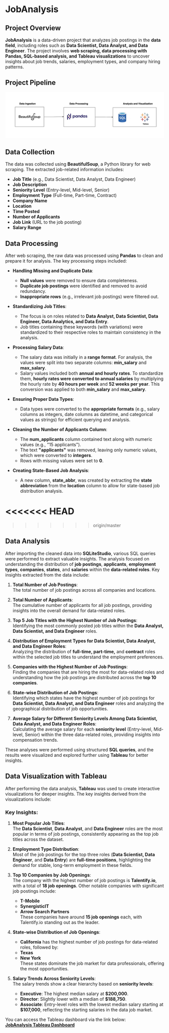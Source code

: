 # JobAnalysis

## Project Overview

**JobAnalysis** is a data-driven project that analyzes job postings in the **data field**, including roles such as **Data Scientist, Data Analyst, and Data Engineer**. The project involves **web scraping, data processing with Pandas, SQL-based analysis, and Tableau visualizations** to uncover insights about job trends, salaries, employment types, and company hiring patterns.

## Project Pipeline

![Project Pipeline](images/project_pipeline.png)

## Data Collection

The data was collected using **BeautifulSoup**, a Python library for web scraping. The extracted job-related information includes:

- **Job Title** (e.g., Data Scientist, Data Analyst, Data Engineer)
- **Job Description**
- **Seniority Level** (Entry-level, Mid-level, Senior)
- **Employment Type** (Full-time, Part-time, Contract)
- **Company Name**
- **Location**
- **Time Posted**
- **Number of Applicants**
- **Job Link** (URL to the job posting)
- **Salary Range**

## Data Processing

After web scraping, the raw data was processed using **Pandas** to clean and prepare it for analysis. The key processing steps included:

- **Handling Missing and Duplicate Data**:

  - **Null values** were removed to ensure data completeness.
  - **Duplicate job postings** were identified and removed to avoid redundancy.
  - **Inappropriate rows** (e.g., irrelevant job postings) were filtered out.

- **Standardizing Job Titles**:

  - The focus is on roles related to **Data Analyst, Data Scientist, Data Engineer, Data Analytics, and Data Entry**.
  - Job titles containing these keywords (with variations) were standardized to their respective roles to maintain consistency in the analysis.

- **Processing Salary Data**:

  - The salary data was initially in a **range format**. For analysis, the values were split into two separate columns: **min_salary** and **max_salary**.
  - Salary values included both **annual and hourly rates**. To standardize them, **hourly rates were converted to annual salaries** by multiplying the hourly rate by **40 hours per week** and **52 weeks per year**. This conversion was applied to both **min_salary** and **max_salary**.

- **Ensuring Proper Data Types**:

  - Data types were converted to the **appropriate formats** (e.g., salary columns as integers, date columns as datetime, and categorical values as strings) for efficient querying and analysis.

- **Cleaning the Number of Applicants Column**:

  - The **num_applicants** column contained text along with numeric values (e.g., "15 applicants").
  - The text **"applicants"** was removed, leaving only numeric values, which were converted to **integers**.
  - Rows with missing values were set to **0**.

- **Creating State-Based Job Analysis**:
  - A new column, **state_abbr**, was created by extracting the **state abbreviation** from the **location** column to allow for state-based job distribution analysis.

<<<<<<< HEAD
=======

>>>>>>> origin/master
## Data Analysis

After importing the cleaned data into **SQLiteStudio**, various SQL queries were performed to extract valuable insights. The analysis focused on understanding the distribution of **job postings**, **applicants**, **employment types**, **companies**, **states**, and **salaries** within the **data-related roles**. Key insights extracted from the data include:

1. **Total Number of Job Postings**:  
   The total number of job postings across all companies and locations.

2. **Total Number of Applicants**:  
   The cumulative number of applicants for all job postings, providing insights into the overall demand for data-related roles.

3. **Top 5 Job Titles with the Highest Number of Job Postings**:  
   Identifying the most commonly posted job titles within the **Data Analyst, Data Scientist, and Data Engineer** roles.

4. **Distribution of Employment Types for Data Scientist, Data Analyst, and Data Engineer Roles**:  
   Analyzing the distribution of **full-time, part-time,** and **contract** roles within the selected job titles to understand the employment preferences.

5. **Companies with the Highest Number of Job Postings**:  
   Finding the companies that are hiring the most for data-related roles and understanding how the job postings are distributed across the **top 10 companies**.

6. **State-wise Distribution of Job Postings**:  
   Identifying which states have the highest number of job postings for **Data Scientist, Data Analyst, and Data Engineer** roles and analyzing the geographical distribution of job opportunities.

7. **Average Salary for Different Seniority Levels Among Data Scientist, Data Analyst, and Data Engineer Roles**:  
   Calculating the average salary for each **seniority level** (Entry-level, Mid-level, Senior) within the three data-related roles, providing insights into compensation trends.

These analyses were performed using structured **SQL queries**, and the results were visualized and explored further using **Tableau** for better insights.

## Data Visualization with Tableau

After performing the data analysis, **Tableau** was used to create interactive visualizations for deeper insights. The key insights derived from the visualizations include:

### Key Insights:

1. **Most Popular Job Titles**:  
   The **Data Scientist**, **Data Analyst**, and **Data Engineer** roles are the most popular in terms of job postings, consistently appearing as the top job titles across the dataset.

2. **Employment Type Distribution**:  
   Most of the job postings for the top three roles (**Data Scientist, Data Engineer**, and **Data Entry**) are **full-time positions**, highlighting the demand for stable, long-term employment in these fields.

3. **Top 10 Companies by Job Openings**:  
   The company with the highest number of job postings is **Talentify.io**, with a total of **18 job openings**. Other notable companies with significant job postings include:

   - **T-Mobile**
   - **SynergisticIT**
   - **Arrow Search Partners**  
     These companies have around **15 job openings** each, with Talentify.io standing out as the leader.

4. **State-wise Distribution of Job Openings**:

   - **California** has the highest number of job postings for data-related roles, followed by:
   - **Texas**
   - **New York**  
     These states dominate the job market for data professionals, offering the most opportunities.

5. **Salary Trends Across Seniority Levels**:  
   The salary trends show a clear hierarchy based on **seniority levels**:
   - **Executive**: The highest median salary at **$200,000**.
   - **Director**: Slightly lower with a median of **$188,750**.
   - **Associate**: Entry-level roles with the lowest median salary starting at **$107,000**, reflecting the starting salaries in the data job market.

You can access the Tableau dashboard via the link below:  
[**JobAnalysis Tableau Dashboard**](https://public.tableau.com/app/profile/bikram.chand/viz/JobAnalysis_17392143404470/Dashboard1)
